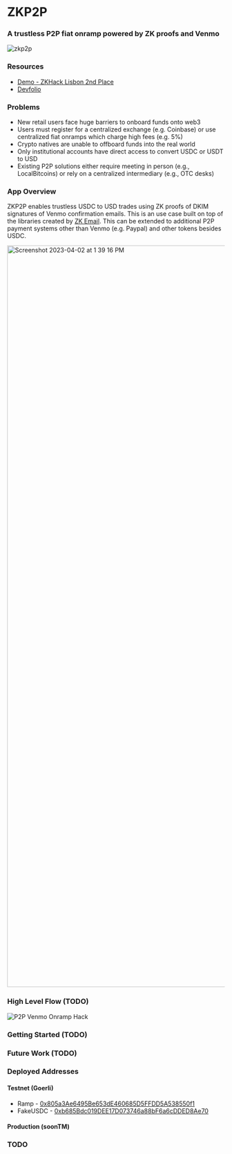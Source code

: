 # ZKP2P

### A trustless P2P fiat onramp powered by ZK proofs and Venmo

![zkp2p](https://user-images.githubusercontent.com/6797244/229355494-3f9fd4aa-76a2-4219-b294-88e356e43345.jpeg)

### Resources
- [Demo - ZKHack Lisbon 2nd Place](https://www.youtube.com/watch?v=GjxNsZ-Gg-Q)
- [Devfolio](https://devfolio.co/projects/zkpp-23ef)

### Problems
- New retail users face huge barriers to onboard funds onto web3
- Users must register for a centralized exchange (e.g. Coinbase) or use centralized fiat onramps which charge high fees (e.g. 5%)
- Crypto natives are unable to offboard funds into the real world
- Only institutional accounts have direct access to convert USDC or USDT to USD
- Existing P2P solutions either require meeting in person (e.g., LocalBitcoins) or rely on a centralized intermediary (e.g., OTC desks)

### App Overview
ZKP2P enables trustless USDC to USD trades using ZK proofs of DKIM signatures of Venmo confirmation emails. This is an use case built on top of the libraries created by [ZK Email](https://github.com/zkemail/zk-email-verify/). This can be extended to additional P2P payment systems other than Venmo (e.g. Paypal) and other tokens besides USDC.

<img width="1715" alt="Screenshot 2023-04-02 at 1 39 16 PM" src="https://user-images.githubusercontent.com/6797244/229353330-7dfec078-0a13-49be-9d89-be06bc79e77d.png">

### High Level Flow (TODO)
![P2P Venmo Onramp Hack](https://user-images.githubusercontent.com/6797244/229359133-e0862928-5849-43f5-8361-2ac698c1c17a.jpg)

### Getting Started (TODO)

### Future Work (TODO)

### Deployed Addresses

#### Testnet (Goerli)
* Ramp - [0x805a3Ae6495Be653dE460685D5FFDD5A538550f1](https://goerli.etherscan.io/address/0x805a3Ae6495Be653dE460685D5FFDD5A538550f1)
* FakeUSDC - [0xb685Bdc019DEE17D073746a88bF6a6cDDED8Ae70](https://goerli.etherscan.io/address/0xb685Bdc019DEE17D073746a88bF6a6cDDED8Ae70)

#### Production (soonTM)

### TODO
